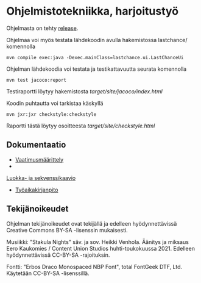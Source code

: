# Ohjelmistotekniikka, harjoitustyö

Ohjelmasta on tehty 
[release](https://github.com/acidmole/last-chance/releases/tag/Viikko5).



Ohjelmaa voi myös testata lähdekoodin avulla hakemistossa lastchance/ 
komennolla
```
mvn compile exec:java -Dexec.mainClass=lastchance.ui.LastChanceUi
```

Ohjelman lähdekoodia voi testata ja testikattavuutta seurata komennolla
```
mvn test jacoco:report
```
Testiraportti löytyy hakemistosta _target/site/jacoco/index.html_


Koodin puhtautta voi tarkistaa käskyllä
```
mvn jxr:jxr checkstyle:checkstyle
```
Raportti tästä löytyy osoitteesta _target/site/checkstyle.html_


## Dokumentaatio

* [Vaatimusmäärittely](https://github.com/acidmole/last-chance/blob/master/documents/vaatimusmaarittely.md)
* 
[Luokka- ja sekvenssikaavio](https://github.com/acidmole/last-chance/blob/master/documents/arkkitehtuuri.md)
* [Työaikakirjanpito](https://docs.google.com/spreadsheets/d/163KEEXksQ6WTQZjbq344-tCZUor9Yi9uiTqxldqkszk/edit?usp=sharing)


## Tekijänoikeudet
Ohjelman tekijänoikeudet ovat tekijällä ja edelleen hyödynnettävissä Creative Commons BY-SA -lisenssin mukaisesti.

Musiikki:
"Stakula Nights" säv. ja sov. Heikki Venhola. Äänitys ja miksaus Eero Kaukomies / Content Union Studios huhti-toukokuussa 2021. Edelleen hyödynnettävissä CC-BY-SA -rajoituksin.

Fontti:
"Erbos Draco Monospaced NBP Font", total FontGeek DTF, Ltd. Käytetään CC-BY-SA -lisenssillä.
